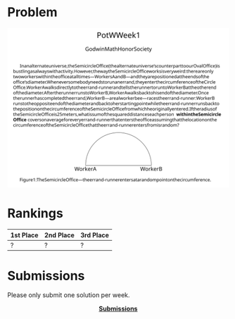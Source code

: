 # Problem
<p align="center"><img src="/images/PotW_Week_1_cropped-1.svg"/></p>

# Rankings

|**1st Place**|**2nd Place**|**3rd Place**|
|----|----|----|
|?|?|?|

# Submissions
Please only submit one solution per week.

<p align="center"><a href="https://forms.gle/1UmZAQvv5KqVQLSR9"><b>Submissions</b></a></p>
